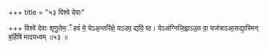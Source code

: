 +++
title = "५३ विश्वे देवाः"

+++
विश्वे॑ देवाः शृणु॒तेम॒ँ हवं॑ मे॒ येऽअ॒न्तरि॑क्षे॒ यऽउप॒ द्यवि॒ ष्ठ। येऽअ॑ग्निजि॒ह्वाऽउ॒त वा॒ यज॑त्राऽआ॒सद्या॒स्मिन् ब॒र्हिषि॑ मादयध्वम् ॥५३ ॥